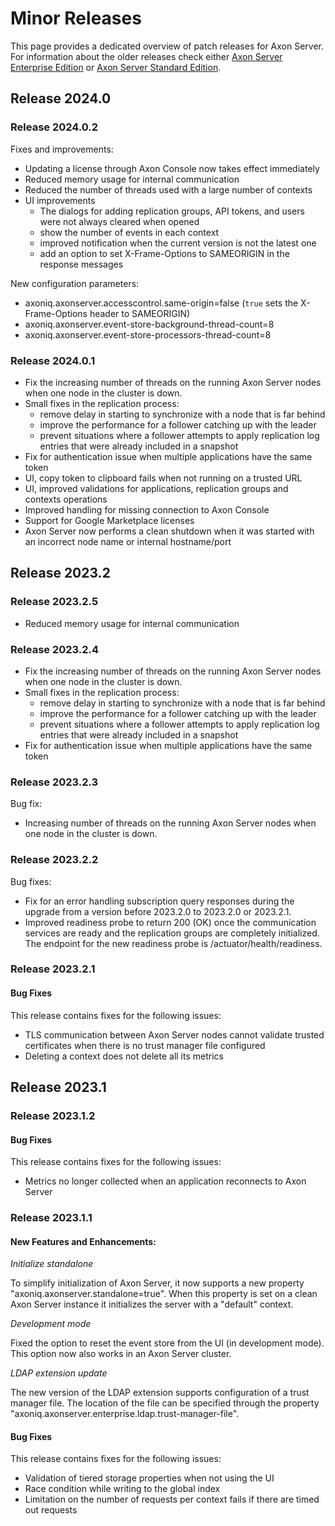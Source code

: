 # Minor Releases

This page provides a dedicated overview of patch releases for Axon Server. For information about the
older releases check either [Axon Server Enterprise Edition](rn-asee-minor-releases.md) or [Axon Server Standard Edition](rn-asse-minor-releases.md).

## Release 2024.0

### Release 2024.0.2

Fixes and improvements:
- Updating a license through Axon Console now takes effect immediately
- Reduced memory usage for internal communication
- Reduced the number of threads used with a large number of contexts
- UI improvements
  * The dialogs for adding replication groups, API tokens, and users were not always cleared when opened
  * show the number of events in each context
  * improved notification when the current version is not the latest one
  * add an option to set X-Frame-Options to SAMEORIGIN in the response messages

New configuration parameters:
- axoniq.axonserver.accesscontrol.same-origin=false (`true` sets the X-Frame-Options header to SAMEORIGIN)
- axoniq.axonserver.event-store-background-thread-count=8
- axoniq.axonserver.event-store-processors-thread-count=8


### Release 2024.0.1

- Fix the increasing number of threads on the running Axon Server nodes when one node in the cluster is down.
- Small fixes in the replication process:
  * remove delay in starting to synchronize with a node that is far behind
  * improve the performance for a follower catching up with the leader
  * prevent situations where a follower attempts to apply replication log entries that were already included in a snapshot
- Fix for authentication issue when multiple applications have the same token
- UI, copy token to clipboard fails when not running on a trusted URL
- UI, improved validations for applications, replication groups and contexts operations
- Improved handling for missing connection to Axon Console
- Support for Google Marketplace licenses
- Axon Server now performs a clean shutdown when it was started with an incorrect node name or internal hostname/port

## Release 2023.2

### Release 2023.2.5

- Reduced memory usage for internal communication

### Release 2023.2.4

- Fix the increasing number of threads on the running Axon Server nodes when one node in the cluster is down.
- Small fixes in the replication process:
  * remove delay in starting to synchronize with a node that is far behind
  * improve the performance for a follower catching up with the leader
  * prevent situations where a follower attempts to apply replication log entries that were already included in a snapshot
- Fix for authentication issue when multiple applications have the same token

### Release 2023.2.3

Bug fix:

- Increasing number of threads on the running Axon Server nodes when one node in the cluster is down.

### Release 2023.2.2

Bug fixes:

- Fix for an error handling subscription query responses during the upgrade from a version before 2023.2.0 to 2023.2.0 or 2023.2.1.
- Improved readiness probe to return 200 (OK) once the communication services are ready and the replication groups are completely initialized.
  The endpoint for the new readiness probe is /actuator/health/readiness.

### Release 2023.2.1

#### Bug Fixes

This release contains fixes for the following issues:

- TLS communication between Axon Server nodes cannot validate trusted certificates when there is no trust manager file configured
- Deleting a context does not delete all its metrics


## Release 2023.1

### Release 2023.1.2

#### Bug Fixes

This release contains fixes for the following issues:
- Metrics no longer collected when an application reconnects to Axon Server

### Release 2023.1.1

#### New Features and Enhancements:

_Initialize standalone_ 

To simplify initialization of Axon Server, it now supports a new property "axoniq.axonserver.standalone=true". When this property is set on a clean Axon Server instance it initializes the server with a "default" context.

_Development mode_

Fixed the option to reset the event store from the UI (in development mode). This option now also works in an
Axon Server cluster.

_LDAP extension update_

The new version of the LDAP extension supports configuration of a trust manager file. The location of the file
can be specified through the property "axoniq.axonserver.enterprise.ldap.trust-manager-file".

#### Bug Fixes

This release contains fixes for the following issues:
- Validation of tiered storage properties when not using the UI
- Race condition while writing to the global index
- Limitation on the number of requests per context fails if there are timed out requests

